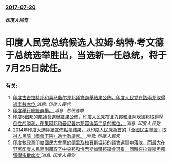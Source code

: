 ### [2017-07-20](/news/2017/07/20/index.md)

##### 印度人民党
# 印度人民党总统候选人拉姆·纳特·考文德于总统选举胜出，当选新一任总统，将于7月25日就任。




### 有关:

1. [印度古吉拉特邦和喜马偕尔邦邦議會選舉結果公佈，印度人民党在該兩邦取得過半數席位 ](/news/2017/12/18/印度古吉拉特邦和喜马偕尔邦邦議會選舉結果公佈-印度人民党在該兩邦取得過半數席位.md) _消息: 印度人民党_
2. [印度舉行總統選舉。 ](/news/2017/07/17/印度舉行總統選舉.md) _消息: 总统选举_
3. [印度5個邦的邦議會選舉結果公佈，印度人民党在北方邦和北阿坎德邦取得壓倒性的勝利，在果阿邦和曼尼普尔邦贏得第二多的席位。 ](/news/2017/03/11/印度5個邦的邦議會選舉結果公佈-印度人民党在北方邦和北阿坎德邦取得壓倒性的勝利-在果阿邦和曼尼普尔邦贏得第二多的席位.md) _消息: 印度人民党_
4. [2014年印度大选陸續宣佈點票結果，以印度人民党為首的「全國民主聯盟」取得人民院（國會下院）過半數議席。 ](/news/2014/05/16/2014年印度大选陸續宣佈點票結果-以印度人民党為首的-全國民主聯盟-取得人民院-國會下院-過半數議席.md) _消息: 印度人民党_
5. [ 印度執政黨印度國民大會黨於德里及拉賈斯坦邦的議會選舉中落敗，而最大在野黨印度人民黨則贏取了中央邦和恰蒂斯加爾邦議會選舉，同時在拉賈斯坦邦獲得多數席次 ](/news/2013/12/8/印度執政黨印度國民大會黨於德里及拉賈斯坦邦的議會選舉中落敗-而最大在野黨印度人民黨則贏取了中央邦和恰蒂斯加爾邦議會選舉.md) _消息: 印度人民党_

